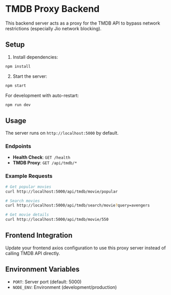 # TMDB Proxy Backend

This backend server acts as a proxy for the TMDB API to bypass network restrictions (especially Jio network blocking).

## Setup

1. Install dependencies:
```bash
npm install
```

2. Start the server:
```bash
npm start
```

For development with auto-restart:
```bash
npm run dev
```

## Usage

The server runs on `http://localhost:5000` by default.

### Endpoints

- **Health Check**: `GET /health`
- **TMDB Proxy**: `GET /api/tmdb/*`

### Example Requests

```bash
# Get popular movies
curl http://localhost:5000/api/tmdb/movie/popular

# Search movies
curl http://localhost:5000/api/tmdb/search/movie?query=avengers

# Get movie details
curl http://localhost:5000/api/tmdb/movie/550
```

## Frontend Integration

Update your frontend axios configuration to use this proxy server instead of calling TMDB API directly.

## Environment Variables

- `PORT`: Server port (default: 5000)
- `NODE_ENV`: Environment (development/production)

